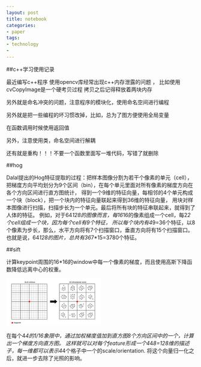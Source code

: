 ```yaml
---
layout: post
title: notebook
categories:
- paper
tags:
- technology
- 
---
```


##c++学习使用记录
 
 最近编写c++程序  使用opencv库经常出现c++内存泄露的问题 ，
 比如使用cvCopyImage是一个硬考贝过程  拷贝之后记得释放着两块内存
 
 另外就是命名冲突的问题，注意程序的模块化，使用命名空间进行编程
 
 另外就是把一些编程的坏习惯改掉，比如，总为了图方便使用全局变量
 
 在函数调用时候使用返回值
 
 另外，注意使用类，命名空间进行解耦
 
 还有就是重构！！！不要一个函数里面写一堆代码，写错了就删除
 
##hog
 
Dalal提出的Hog特征提取的过程：把样本图像分割为若干个像素的单元（cell），
把梯度方向平均划分为9个区间（bin），在每个单元里面对所有像素的梯度方向在各个方向区间进行直方图统计，
得到一个9维的特征向量，每相邻的4个单元构成一个块（block），把一个块内的特征向量联起来得到36维的特征向量，
用块对样本图像进行扫描，扫描步长为一个单元。最后将所有块的特征串联起来，就得到了人体的特征。
例如，对于64*128的图像而言，每16*16的像素组成一个cell，每2*2个cell组成一个块，因为每个cell有9个特征，
所以每个块内有4*9=36个特征，以8个像素为步长，那么，水平方向将有7个扫描窗口，垂直方向将有15个扫描窗口。
也就是说，64*128的图片，总共有36*7*15=3780个特征。


##sift

计算keypoint周围的16*16的window中每一个像素的梯度，而且使用高斯下降函数降低远离中心的权重。

<img src="https://github.com/dengguang2012/paper-Reading-Report/blob/master/illustraction/29.jpg" style="width: 50%; height: 50%"/>​

在每个4*4的1/16象限中，通过加权梯度值加到直方图8个方向区间中的一个，计算出一个梯度方向直方图。
这样就可以对每个feature形成一个4*4*8=128维的描述子，每一维都可以表示4*4个格子中一个的scale/orientation. 
将这个向量归一化之后，就进一步去除了光照的影响。

